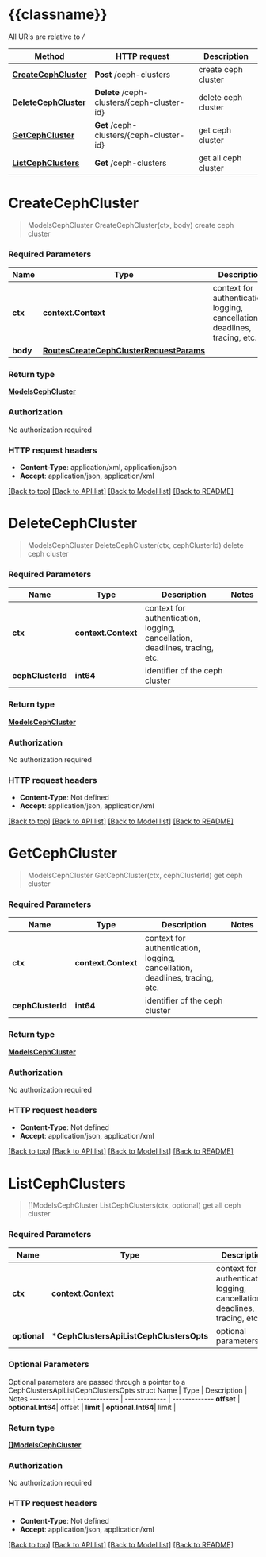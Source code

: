 # {{classname}}

All URIs are relative to */*

Method | HTTP request | Description
------------- | ------------- | -------------
[**CreateCephCluster**](CephClustersApi.md#CreateCephCluster) | **Post** /ceph-clusters | create ceph cluster
[**DeleteCephCluster**](CephClustersApi.md#DeleteCephCluster) | **Delete** /ceph-clusters/{ceph-cluster-id} | delete ceph cluster
[**GetCephCluster**](CephClustersApi.md#GetCephCluster) | **Get** /ceph-clusters/{ceph-cluster-id} | get ceph cluster
[**ListCephClusters**](CephClustersApi.md#ListCephClusters) | **Get** /ceph-clusters | get all ceph cluster

# **CreateCephCluster**
> ModelsCephCluster CreateCephCluster(ctx, body)
create ceph cluster

### Required Parameters

Name | Type | Description  | Notes
------------- | ------------- | ------------- | -------------
 **ctx** | **context.Context** | context for authentication, logging, cancellation, deadlines, tracing, etc.
  **body** | [**RoutesCreateCephClusterRequestParams**](RoutesCreateCephClusterRequestParams.md)|  | 

### Return type

[**ModelsCephCluster**](models.CephCluster.md)

### Authorization

No authorization required

### HTTP request headers

 - **Content-Type**: application/xml, application/json
 - **Accept**: application/json, application/xml

[[Back to top]](#) [[Back to API list]](../README.md#documentation-for-api-endpoints) [[Back to Model list]](../README.md#documentation-for-models) [[Back to README]](../README.md)

# **DeleteCephCluster**
> ModelsCephCluster DeleteCephCluster(ctx, cephClusterId)
delete ceph cluster

### Required Parameters

Name | Type | Description  | Notes
------------- | ------------- | ------------- | -------------
 **ctx** | **context.Context** | context for authentication, logging, cancellation, deadlines, tracing, etc.
  **cephClusterId** | **int64**| identifier of the ceph cluster | 

### Return type

[**ModelsCephCluster**](models.CephCluster.md)

### Authorization

No authorization required

### HTTP request headers

 - **Content-Type**: Not defined
 - **Accept**: application/json, application/xml

[[Back to top]](#) [[Back to API list]](../README.md#documentation-for-api-endpoints) [[Back to Model list]](../README.md#documentation-for-models) [[Back to README]](../README.md)

# **GetCephCluster**
> ModelsCephCluster GetCephCluster(ctx, cephClusterId)
get ceph cluster

### Required Parameters

Name | Type | Description  | Notes
------------- | ------------- | ------------- | -------------
 **ctx** | **context.Context** | context for authentication, logging, cancellation, deadlines, tracing, etc.
  **cephClusterId** | **int64**| identifier of the ceph cluster | 

### Return type

[**ModelsCephCluster**](models.CephCluster.md)

### Authorization

No authorization required

### HTTP request headers

 - **Content-Type**: Not defined
 - **Accept**: application/json, application/xml

[[Back to top]](#) [[Back to API list]](../README.md#documentation-for-api-endpoints) [[Back to Model list]](../README.md#documentation-for-models) [[Back to README]](../README.md)

# **ListCephClusters**
> []ModelsCephCluster ListCephClusters(ctx, optional)
get all ceph cluster

### Required Parameters

Name | Type | Description  | Notes
------------- | ------------- | ------------- | -------------
 **ctx** | **context.Context** | context for authentication, logging, cancellation, deadlines, tracing, etc.
 **optional** | ***CephClustersApiListCephClustersOpts** | optional parameters | nil if no parameters

### Optional Parameters
Optional parameters are passed through a pointer to a CephClustersApiListCephClustersOpts struct
Name | Type | Description  | Notes
------------- | ------------- | ------------- | -------------
 **offset** | **optional.Int64**| offset | 
 **limit** | **optional.Int64**| limit | 

### Return type

[**[]ModelsCephCluster**](*models.CephCluster.md)

### Authorization

No authorization required

### HTTP request headers

 - **Content-Type**: Not defined
 - **Accept**: application/json, application/xml

[[Back to top]](#) [[Back to API list]](../README.md#documentation-for-api-endpoints) [[Back to Model list]](../README.md#documentation-for-models) [[Back to README]](../README.md)

